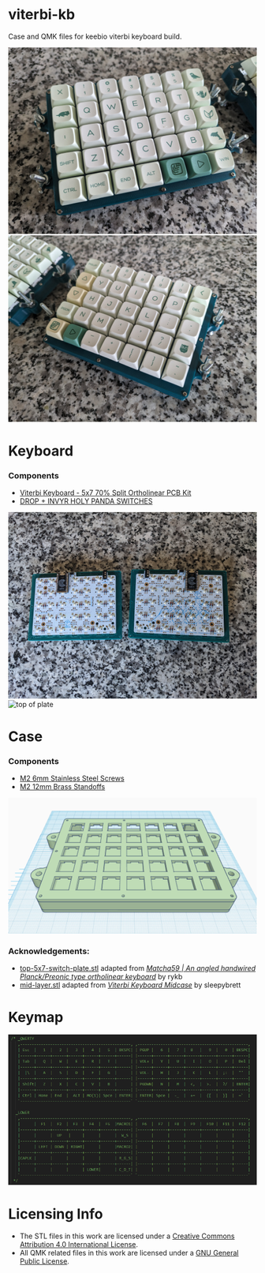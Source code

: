 # viterbi-kb
Case and QMK files for keebio viterbi keyboard build.

![left side of keyboard](/images/assembled_left_v1.jpg)
![right side of keyboard](/images/assembled_right_v1.jpg)

# Keyboard 
### Components
* [Viterbi Keyboard - 5x7 70% Split Ortholinear PCB Kit](https://keeb.io/products/viterbi-keyboard-pcbs-5x7-70-split-ortholinear)
* [DROP + INVYR HOLY PANDA SWITCHES](https://drop.com/buy/drop-invyr-holy-panda-mechanical-switches?defaultSelectionIds=976313)

![bottom of plate](/images/plate_bottom.jpg)
![top of plate](/images/plate_top.jpg)

# Case 
### Components
* [M2 6mm Stainless Steel Screws](https://keeb.io/collections/diy-parts/products/m2-screws-and-standoffs?variant=47874887558)
* [M2 12mm Brass Standoffs](https://keeb.io/collections/diy-parts/products/m2-screws-and-standoffs?variant=47432051718)

![case model](/images/stl_image_v1.PNG)

### Acknowledgements: 
- [top-5x7-switch-plate.stl][plate] adapted from [*Matcha59 | An angled handwired Planck/Preonic type ortholinear keyboard*][cred-plate] by rykb
- [mid-layer.stl][mid] adapted from [*Viterbi Keyboard Midcase*][cred-mid] by sleepybrett

[plate]: https://github.com/ryankgit/viterbi-kb/blob/master/case/top-5x7-switch-plate.stl
[mid]: https://github.com/ryankgit/viterbi-kb/blob/master/case/mid-layer.stl
[cred-plate]: https://www.thingiverse.com/thing:4850429
[cred-mid]: https://www.thingiverse.com/thing:2719346

# Keymap
![keymap](/images/keymap_image_v2.PNG)

# Licensing Info
* The STL files in this work are licensed under a
[Creative Commons Attribution 4.0 International License][cc-by].
* All QMK related files in this work are licensed under a [GNU General Public License][qmk-license].

[cc-by]: http://creativecommons.org/licenses/by/4.0/
[qmk-license]: http://www.gnu.org/licenses/
